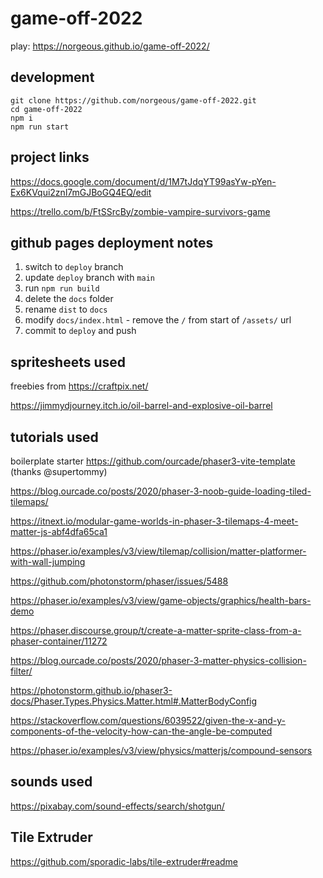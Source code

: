 # game-off-2022

play: https://norgeous.github.io/game-off-2022/

## development

```
git clone https://github.com/norgeous/game-off-2022.git
cd game-off-2022
npm i
npm run start
```

## project links

https://docs.google.com/document/d/1M7tJdqYT99asYw-pYen-Ex6KVqui2znl7mGJBoGQ4EQ/edit

https://trello.com/b/FtSSrcBy/zombie-vampire-survivors-game


## github pages deployment notes

1. switch to `deploy` branch
1. update `deploy` branch with `main`
1. run `npm run build`
1. delete the `docs` folder
1. rename `dist` to `docs`
1. modify `docs/index.html` - remove the `/` from start of `/assets/` url
1. commit to `deploy` and push


## spritesheets used

freebies from https://craftpix.net/

https://jimmydjourney.itch.io/oil-barrel-and-explosive-oil-barrel


## tutorials used

boilerplate starter https://github.com/ourcade/phaser3-vite-template (thanks @supertommy)

https://blog.ourcade.co/posts/2020/phaser-3-noob-guide-loading-tiled-tilemaps/

https://itnext.io/modular-game-worlds-in-phaser-3-tilemaps-4-meet-matter-js-abf4dfa65ca1

https://phaser.io/examples/v3/view/tilemap/collision/matter-platformer-with-wall-jumping

https://github.com/photonstorm/phaser/issues/5488

https://phaser.io/examples/v3/view/game-objects/graphics/health-bars-demo

https://phaser.discourse.group/t/create-a-matter-sprite-class-from-a-phaser-container/11272

https://blog.ourcade.co/posts/2020/phaser-3-matter-physics-collision-filter/

https://photonstorm.github.io/phaser3-docs/Phaser.Types.Physics.Matter.html#.MatterBodyConfig

https://stackoverflow.com/questions/6039522/given-the-x-and-y-components-of-the-velocity-how-can-the-angle-be-computed

https://phaser.io/examples/v3/view/physics/matterjs/compound-sensors


## sounds used

https://pixabay.com/sound-effects/search/shotgun/


## Tile Extruder

https://github.com/sporadic-labs/tile-extruder#readme
